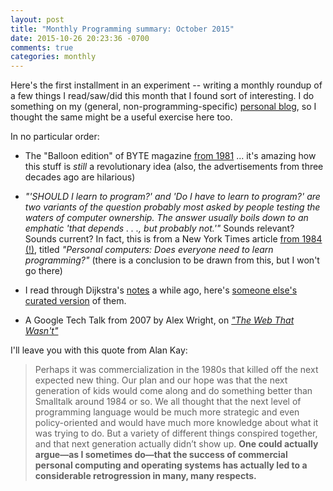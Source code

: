 ```yaml
---
layout: post
title: "Monthly Programming summary: October 2015"
date: 2015-10-26 20:23:36 -0700
comments: true
categories: monthly 
---
```


Here's the first installment in an experiment -- writing a monthly roundup of a few things I read/saw/did this month that I found sort of interesting. I do something on my (general, non-programming-specific) [personal blog](http://abacusnoirform.com/), so I thought the same might be a useful exercise here too.

In no particular order:

- The "Balloon edition" of BYTE magazine [from 1981](https://archive.org/stream/byte-magazine-1981-08/1981_08_BYTE_06-08_Smalltalk#page/n0/mode/2up) ... it's amazing how this stuff is _still_ a revolutionary idea (also, the advertisements from three decades ago are hilarious)

- _"'SHOULD I learn to program?' and 'Do I have to learn to program?' are two variants of the question probably most asked by people testing the waters of computer ownership. The answer usually boils down to an emphatic 'that depends . . ., but probably not.'"_ Sounds relevant? Sounds current? In fact, this is from a New York Times article [from 1984 (!)](http://www.nytimes.com/1984/01/17/science/personal-computers-does-everyone-need-to-learn-programming.html), titled _"Personal computers: Does everyone need to learn programming?"_ (there is a conclusion to be drawn from this, but I won't go there)

- I read through Dijkstra's [notes](https://www.cs.utexas.edu/users/EWD/) a while ago, here's [someone else's curated version](https://www.vex.net/~trebla/ewd.html) of them.

- A Google Tech Talk from 2007 by Alex Wright, on [_"The Web That Wasn't"_](https://www.youtube.com/watch?v=72nfrhXroo8)


I'll leave you with this quote from Alan Kay:

> Perhaps it was commercialization in the 1980s that killed off the next expected new thing. Our plan and our hope was that the next generation of kids would come along and do something better than Smalltalk around 1984 or so. We all thought that the next level of programming language would be much more strategic and even policy-oriented and would have much more knowledge about what it was trying to do. But a variety of different things conspired together, and that next generation actually didn’t show up. **One could actually argue—as I sometimes do—that the success of commercial personal computing and operating systems has actually led to a considerable retrogression in many, many respects.**

